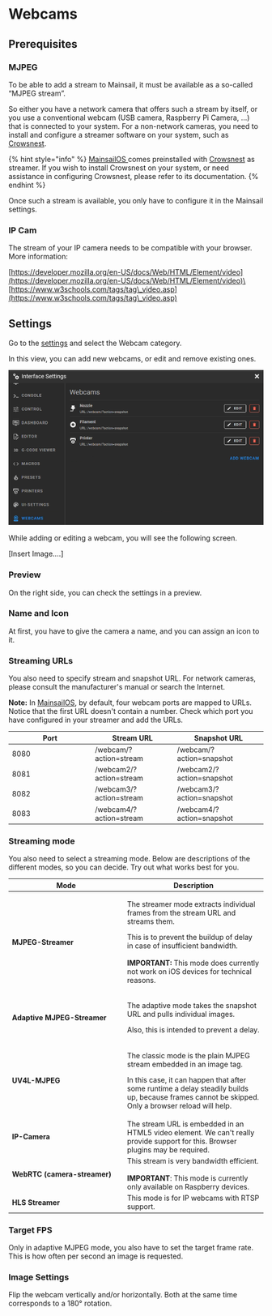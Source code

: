 # Webcams

## Prerequisites

### MJPEG

To be able to add a stream to Mainsail, it must be available as a so-called “MJPEG stream”.

So either you have a network camera that offers such a stream by itself, or you use a conventional webcam (USB camera, Raspberry Pi Camera, …) that is connected to your system. For a non-network cameras, you need to install and configure a streamer software on your system, such as [Crowsnest](http://127.0.0.1:5000/o/O2j4rN2JOaGEeS1KBjXz/s/qXE1OQLsr0XFNbT54RTY/).&#x20;

{% hint style="info" %}
[MainsailOS ](http://127.0.0.1:5000/o/O2j4rN2JOaGEeS1KBjXz/s/HZGYoL7ogomNyBLNEpEJ/)comes preinstalled with [Crowsnest](http://127.0.0.1:5000/o/O2j4rN2JOaGEeS1KBjXz/s/qXE1OQLsr0XFNbT54RTY/) as streamer. If you wish to install Crowsnest on your system, or need assistance in configuring Crowsnest, please refer to its documentation.
{% endhint %}

Once such a stream is available, you only have to configure it in the Mainsail settings.&#x20;

### IP Cam

The stream of your IP camera needs to be compatible with your browser. More information:

[https://developer.mozilla.org/en-US/docs/Web/HTML/Element/video](https://developer.mozilla.org/en-US/docs/Web/HTML/Element/video)\
[https://www.w3schools.com/tags/tag\_video.asp](https://www.w3schools.com/tags/tag\_video.asp)

## Settings

Go to the [settings](./) and select the Webcam category.

In this view, you can add new webcams, or edit and remove existing ones.

![](../../.gitbook/assets/grafik.png)

While adding or editing a webcam, you will see the following screen.

\[Insert Image....]

### Preview

On the right side, you can check the settings in a preview.

### Name and Icon

At first, you have to give the camera a name, and you can assign an icon to it.

### Streaming URLs

You also need to specify stream and snapshot URL. For network cameras, please consult the manufacturer's manual or search the Internet.

**Note:** In [MainsailOS](http://127.0.0.1:5000/o/O2j4rN2JOaGEeS1KBjXz/s/HZGYoL7ogomNyBLNEpEJ/), by default, four webcam ports are mapped to URLs. Notice that the first URL doesn't contain a number. Check which port you have configured in your streamer and add the URLs.

<table><thead><tr><th width="150">Port</th><th>Stream URL</th><th>Snapshot URL</th></tr></thead><tbody><tr><td>8080</td><td>/webcam/?action=stream</td><td>/webcam/?action=snapshot</td></tr><tr><td>8081</td><td>/webcam2/?action=stream</td><td>/webcam2/?action=snapshot</td></tr><tr><td>8082</td><td>/webcam3/?action=stream</td><td>/webcam3/?action=snapshot</td></tr><tr><td>8083</td><td>/webcam4/?action=stream</td><td>/webcam4/?action=snapshot</td></tr></tbody></table>

### Streaming mode

You also need to select a streaming mode. Below are descriptions of the different modes, so you can decide. Try out what works best for you.

<table><thead><tr><th width="213.55085622344592">Mode</th><th>Description</th></tr></thead><tbody><tr><td><strong>MJPEG-Streamer</strong></td><td><p>The streamer mode extracts individual frames from the stream URL and streams them. </p><p></p><p>This is to prevent the buildup of delay in case of insufficient bandwidth. <br><br><strong>IMPORTANT:</strong> This mode does currently not work on iOS devices for technical reasons.</p></td></tr><tr><td><strong>Adaptive MJPEG-Streamer</strong></td><td><p>The adaptive mode takes the snapshot URL and pulls individual images. </p><p></p><p>Also, this is intended to prevent a delay.</p></td></tr><tr><td><strong>UV4L-MJPEG</strong></td><td><p>The classic mode is the plain MJPEG stream embedded in an image tag. </p><p></p><p>In this case, it can happen that after some runtime a delay steadily builds up, because frames cannot be skipped. Only a browser reload will help.</p></td></tr><tr><td><strong>IP-Camera</strong></td><td>The stream URL is embedded in an HTML5 video element. We can't really provide support for this. Browser plugins may be required.</td></tr><tr><td><strong>WebRTC (camera-streamer)</strong></td><td>This stream is very bandwidth efficient.<br><br><strong>IMPORTANT</strong>: This mode is currently only available on Raspberry devices.</td></tr><tr><td><strong>HLS Streamer</strong></td><td>This mode is for IP webcams with RTSP support.</td></tr></tbody></table>



### Target FPS

Only in adaptive MJPEG mode, you also have to set the target frame rate. This is how often per second an image is requested.

### Image Settings

Flip the webcam vertically and/or horizontally. Both at the same time corresponds to a 180° rotation.

